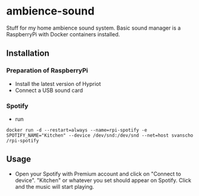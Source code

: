# ambience-sound
Stuff for my home ambience sound system.
Basic sound manager is a RaspberryPi with Docker containers installed.

## Installation
### Preparation of RaspberryPi
* Install the latest version of Hypriot
* Connect a USB sound card

### Spotify
* run
```
docker run -d --restart=always --name=rpi-spotify -e SPOTIFY_NAME="Kitchen" --device /dev/snd:/dev/snd --net=host svanscho
/rpi-spotify
```

## Usage
* Open your Spotify with Premium account and click on "Connect to device". "Kitchen" or whatever you set should appear on Spotify. Click and the music will start playing. 

